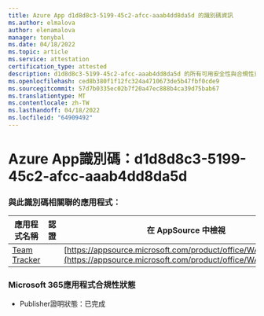 ```yaml
---
title: Azure App d1d8d8c3-5199-45c2-afcc-aaab4dd8da5d 的識別碼資訊
ms.author: elmalova
author: elenamalova
manager: tonybal
ms.date: 04/18/2022
ms.topic: article
ms.service: attestation
certification_type: attested
description: d1d8d8c3-5199-45c2-afcc-aaab4dd8da5d 的所有可用安全性與合規性資訊。
ms.openlocfilehash: ced8b380f1f12fc324a4710673de5b47fbf0cde9
ms.sourcegitcommit: 57d7b0335ec02b7f20a47ec888b4ca39d75bab67
ms.translationtype: MT
ms.contentlocale: zh-TW
ms.lasthandoff: 04/18/2022
ms.locfileid: "64909492"
---
```

# <a name="azure-app-id-d1d8d8c3-5199-45c2-afcc-aaab4dd8da5d"></a>Azure App識別碼：d1d8d8c3-5199-45c2-afcc-aaab4dd8da5d


### <a name="apps-associated-with-this-id"></a>與此識別碼相關聯的應用程式：
| **應用程式名稱** | **認證** | **在 AppSource 中檢視** |
|--------------|---------------|-----------------------|
| [Team Tracker](../forward/WA200003572.md) |  | [https://appsource.microsoft.com/product/office/WA200003572](https://appsource.microsoft.com/product/office/WA200003572) |

### <a name="microsoft-365-app-compliance-status"></a>Microsoft 365應用程式合規性狀態
- Publisher證明狀態：已完成
